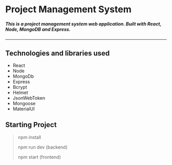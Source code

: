 # Project Management System

##### This is a project management system web application. Built with React, Node, MongoDB and Express.

---

## Technologies and libraries used

- React
- Node
- MongoDb
- Express
- Bcrypt
- Helmet
- JsonWebToken
- Mongoose
- MaterialUI

## Starting Project

> npm install
>
> npm run dev (backend)
>
> npm start (frontend)
